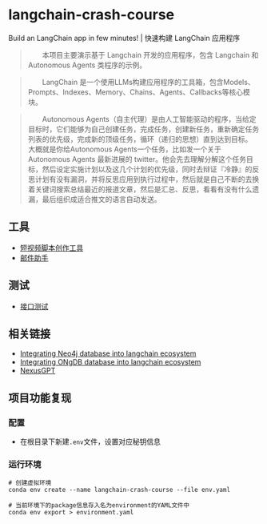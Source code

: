 # langchain-crash-course
Build an LangChain app in few minutes! | 快速构建 LangChain 应用程序

>&emsp;&emsp;本项目主要演示基于 Langchain 开发的应用程序，包含 Langchain 和 Autonomous Agents 类程序的示例。

>&emsp;&emsp;LangChain 是一个使用LLMs构建应用程序的工具箱，包含Models、Prompts、Indexes、Memory、Chains、Agents、Callbacks等核心模块。

>&emsp;&emsp;Autonomous Agents（自主代理）是由人工智能驱动的程序，当给定目标时，它们能够为自己创建任务，完成任务，创建新任务，重新确定任务列表的优先级，完成新的顶级任务，循环（递归的思想）直到达到目标。
>大概就是你给Autonomous Agents一个任务，比如发一个关于 Autonomous Agents 最新进展的 twitter。他会先去理解分解这个任务目标，然后设定实施计划以及这几个计划的优先级，同时去辩证『冷静』的反思计划有没有漏洞，并将反思应用到执行过程中，然后就是自己不断的去换着关键词搜索总结最近的报道文章，然后是汇总、反思，看看有没有什么遗漏，最后组织成适合推文的语言自动发送。

## 工具
- [短视频脚本创作工具](tool-1)
- [邮件助手](tool-2)

## 测试
- [接口测试](others)

## 相关链接

- [Integrating Neo4j database into langchain ecosystem](https://github.com/tomasonjo/langchain2neo4j)
- [Integrating ONgDB database into langchain ecosystem](https://github.com/ongdb-contrib/langchain2ongdb)
- [NexusGPT](https://nexus.snikpic.io/)

## 项目功能复现
### 配置
- 在根目录下新建`.env`文件，设置对应秘钥信息

### 运行环境
```shell
# 创建虚拟环境
conda env create --name langchain-crash-course --file env.yaml
```

```shell
# 当前环境下的package信息存入名为environment的YAML文件中
conda env export > environment.yaml
```
